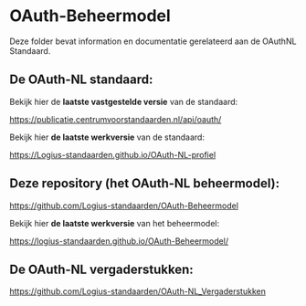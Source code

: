 # OAuth-Beheermodel

Deze folder bevat information en documentatie gerelateerd aan de OAuthNL  Standaard.  

## De OAuth-NL standaard:

Bekijk hier de **laatste vastgestelde versie** van de standaard:

<https://publicatie.centrumvoorstandaarden.nl/api/oauth/>

Bekijk hier **de laatste werkversie** van de standaard:

<https://Logius-standaarden.github.io/OAuth-NL-profiel>

## Deze repository (het OAuth-NL beheermodel):

<https://github.com/Logius-standaarden/OAuth-Beheermodel>

Bekijk hier **de laatste werkversie** van het beheermodel:

https://logius-standaarden.github.io/OAuth-Beheermodel/

## De OAuth-NL vergaderstukken:

https://github.com/Logius-standaarden/OAuth-NL_Vergaderstukken
